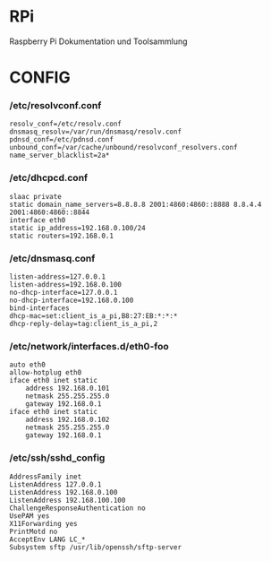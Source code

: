 # RPi

Raspberry Pi Dokumentation und Toolsammlung

# CONFIG

### /etc/resolvconf.conf
```
resolv_conf=/etc/resolv.conf
dnsmasq_resolv=/var/run/dnsmasq/resolv.conf
pdnsd_conf=/etc/pdnsd.conf
unbound_conf=/var/cache/unbound/resolvconf_resolvers.conf
name_server_blacklist=2a*
```
### /etc/dhcpcd.conf
```
slaac private
static domain_name_servers=8.8.8.8 2001:4860:4860::8888 8.8.4.4 2001:4860:4860::8844
interface eth0
static ip_address=192.168.0.100/24
static routers=192.168.0.1
```
### /etc/dnsmasq.conf
```
listen-address=127.0.0.1
listen-address=192.168.0.100
no-dhcp-interface=127.0.0.1
no-dhcp-interface=192.168.0.100
bind-interfaces
dhcp-mac=set:client_is_a_pi,B8:27:EB:*:*:*
dhcp-reply-delay=tag:client_is_a_pi,2
```
### /etc/network/interfaces.d/eth0-foo
```
auto eth0
allow-hotplug eth0
iface eth0 inet static
    address 192.168.0.101
    netmask 255.255.255.0
    gateway 192.168.0.1
iface eth0 inet static
    address 192.168.0.102
    netmask 255.255.255.0
    gateway 192.168.0.1
```
### /etc/ssh/sshd_config
```
AddressFamily inet
ListenAddress 127.0.0.1
ListenAddress 192.168.0.100
ListenAddress 192.168.100.100
ChallengeResponseAuthentication no
UsePAM yes
X11Forwarding yes
PrintMotd no
AcceptEnv LANG LC_*
Subsystem sftp /usr/lib/openssh/sftp-server
```
